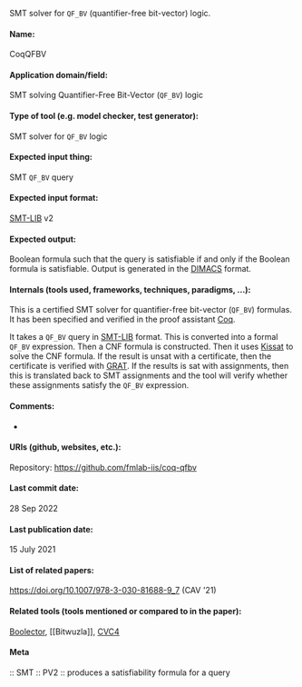 SMT solver for `QF_BV` (quantifier-free bit-vector) logic.

#### Name:
CoqQFBV

#### Application domain/field:
SMT solving
Quantifier-Free Bit-Vector (`QF_BV`) logic

#### Type of tool (e.g. model checker, test generator):
SMT solver for `QF_BV` logic

#### Expected input thing:
SMT `QF_BV` query

#### Expected input format:
[SMT-LIB](../../Formats/SMT-LIB.md) v2

#### Expected output:
Boolean formula such that the query is satisfiable if and only if the Boolean formula is satisfiable.
Output is generated in the [DIMACS](../../Formats/DIMACS.md) format.

#### Internals (tools used, frameworks, techniques, paradigms, ...):
This is a certified SMT solver for quantifier-free bit-vector (`QF_BV`) formulas. It has been specified and verified in the proof assistant [Coq](../Provers/Coq.md).

It takes a `QF_BV` query in [SMT-LIB](../../Formats/SMT-LIB.md) format. This is converted into a formal `QF_BV` expression. Then a CNF formula is constructed. Then it uses [Kissat](SAT/Kissat.md) to solve the CNF formula. If the result is unsat with a certificate, then the certificate is verified with [GRAT](../GRAT.md). If the results is sat with assignments, then this is translated back to SMT assignments and the tool will verify whether these assignments satisfy the `QF_BV` expression.

#### Comments:
-

#### URIs (github, websites, etc.):
Repository: https://github.com/fmlab-iis/coq-qfbv

#### Last commit date:
28 Sep 2022

#### Last publication date:
15 July 2021

#### List of related papers:
https://doi.org/10.1007/978-3-030-81688-9_7 (CAV '21)

#### Related tools (tools mentioned or compared to in the paper):
[Boolector](SMT/Boolector.md), [[Bitwuzla]], [CVC4](SMT/CVC4.md)

#### Meta
:: SMT
:: PV2 :: produces a satisfiability formula for a query